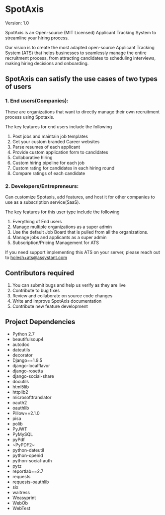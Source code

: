 # SpotAxis

Version: 1.0 

SpotAxis is an Open-source (MIT Licensed) Applicant Tracking System to streamline your hiring process.

Our vision is to create the most adapted open-source Applicant Tracking System (ATS) that helps businesses to seamlessly manage the entire recruitment process, from attracting candidates to scheduling interviews, making hiring decisions and onboarding.

## SpotAxis can satisfy the use cases of two types of users ##

### 1. End users(Companies): ###
These are organizations that want to directly manage their own recruitment process using Spotaxis.

The key features for end users include the following
1. Post jobs and maintain job templates
2. Get your custom branded Career websites
3. Parse resumes of each applicant
4. Provide custom application form to candidates
5. Collaborative hiring
6. Custom hiring pipeline for each job
7. Custom rating for candidates in each hiring round
8. Compare ratings of each candidate

### 2. Developers/Entrepreneurs: ###
Can customize Spotaxis, add features, and host it for other companies to use as a subscription service(SaaS).

The key features for this user type include the following
1. Everything of End users
2. Manage multiple organizations as a super admin
3. Use the default Job Board that is pulled from all the organizations.
4. Manage jobs and applicants as a super admin
5. Subscription/Pricing Management for ATS

If you need support implementing this ATS on your server, please reach out to holesh+ats@assystant.com

## Contributors required ##

1. You can submit bugs  and help us verify as they are live
2. Contribute to bug fixes
3. Review and collaborate on source code changes
4. Write and improve SpotAxis documentation
5. Contribute new feature development

## Project Dependencies ##

* Python 2.7
* beautifulsoup4
* autodoc
* dateutils
* decorator
* Django==1.9.5
* django-localflavor
* django-rosetta
* django-social-share
* docutils
* html5lib
* httplib2
* microsofttranslator
* oauth2
* oauthlib
* Pillow==2.1.0
* pisa
* polib
* PyJWT
* PyMySQL
* pyPdf
* ~PyPDF2~
* python-dateutil
* python-openid
* python-social-auth
* pytz
* reportlab==2.7
* requests
* requests-oauthlib
* six
* waitress
* Weasyprint
* WebOb
* WebTest
